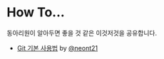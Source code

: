 How To...
===

동아리원이 알아두면 좋을 것 같은 이것저것을 공유합니다.

- [Git 기본 사용법](git) by [@neont21](https://github.com/neont21)

